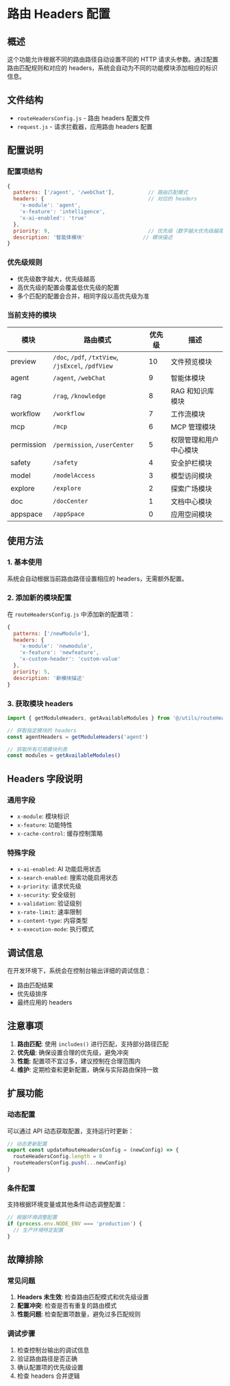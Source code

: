 # 路由 Headers 配置

## 概述

这个功能允许根据不同的路由路径自动设置不同的 HTTP 请求头参数。通过配置路由匹配规则和对应的 headers，系统会自动为不同的功能模块添加相应的标识信息。

## 文件结构

- `routeHeadersConfig.js` - 路由 headers 配置文件
- `request.js` - 请求拦截器，应用路由 headers 配置

## 配置说明

### 配置项结构

```javascript
{
  patterns: ['/agent', '/webChat'],           // 路由匹配模式
  headers: {                                  // 对应的 headers
    'x-module': 'agent',
    'x-feature': 'intelligence',
    'x-ai-enabled': 'true'
  },
  priority: 9,                                // 优先级（数字越大优先级越高）
  description: '智能体模块'                   // 模块描述
}
```

### 优先级规则

- 优先级数字越大，优先级越高
- 高优先级的配置会覆盖低优先级的配置
- 多个匹配的配置会合并，相同字段以高优先级为准

### 当前支持的模块

| 模块 | 路由模式 | 优先级 | 描述 |
|------|----------|--------|------|
| preview | `/doc`, `/pdf`, `/txtView`, `/jsExcel`, `/pdfView` | 10 | 文件预览模块 |
| agent | `/agent`, `/webChat` | 9 | 智能体模块 |
| rag | `/rag`, `/knowledge` | 8 | RAG 和知识库模块 |
| workflow | `/workflow` | 7 | 工作流模块 |
| mcp | `/mcp` | 6 | MCP 管理模块 |
| permission | `/permission`, `/userCenter` | 5 | 权限管理和用户中心模块 |
| safety | `/safety` | 4 | 安全护栏模块 |
| model | `/modelAccess` | 3 | 模型访问模块 |
| explore | `/explore` | 2 | 探索广场模块 |
| doc | `/docCenter` | 1 | 文档中心模块 |
| appspace | `/appSpace` | 0 | 应用空间模块 |

## 使用方法

### 1. 基本使用

系统会自动根据当前路由路径设置相应的 headers，无需额外配置。

### 2. 添加新的模块配置

在 `routeHeadersConfig.js` 中添加新的配置项：

```javascript
{
  patterns: ['/newModule'],
  headers: {
    'x-module': 'newmodule',
    'x-feature': 'newfeature',
    'x-custom-header': 'custom-value'
  },
  priority: 5,
  description: '新模块描述'
}
```

### 3. 获取模块 headers

```javascript
import { getModuleHeaders, getAvailableModules } from '@/utils/routeHeadersConfig'

// 获取指定模块的 headers
const agentHeaders = getModuleHeaders('agent')

// 获取所有可用模块列表
const modules = getAvailableModules()
```

## Headers 字段说明

### 通用字段

- `x-module`: 模块标识
- `x-feature`: 功能特性
- `x-cache-control`: 缓存控制策略

### 特殊字段

- `x-ai-enabled`: AI 功能启用状态
- `x-search-enabled`: 搜索功能启用状态
- `x-priority`: 请求优先级
- `x-security`: 安全级别
- `x-validation`: 验证级别
- `x-rate-limit`: 速率限制
- `x-content-type`: 内容类型
- `x-execution-mode`: 执行模式

## 调试信息

在开发环境下，系统会在控制台输出详细的调试信息：

- 路由匹配结果
- 优先级排序
- 最终应用的 headers

## 注意事项

1. **路由匹配**: 使用 `includes()` 进行匹配，支持部分路径匹配
2. **优先级**: 确保设置合理的优先级，避免冲突
3. **性能**: 配置项不宜过多，建议控制在合理范围内
4. **维护**: 定期检查和更新配置，确保与实际路由保持一致

## 扩展功能

### 动态配置

可以通过 API 动态获取配置，支持运行时更新：

```javascript
// 动态更新配置
export const updateRouteHeadersConfig = (newConfig) => {
  routeHeadersConfig.length = 0
  routeHeadersConfig.push(...newConfig)
}
```

### 条件配置

支持根据环境变量或其他条件动态调整配置：

```javascript
// 根据环境调整配置
if (process.env.NODE_ENV === 'production') {
  // 生产环境特定配置
}
```

## 故障排除

### 常见问题

1. **Headers 未生效**: 检查路由匹配模式和优先级设置
2. **配置冲突**: 检查是否有重复的路由模式
3. **性能问题**: 检查配置项数量，避免过多匹配规则

### 调试步骤

1. 检查控制台输出的调试信息
2. 验证路由路径是否正确
3. 确认配置项的优先级设置
4. 检查 headers 合并逻辑





